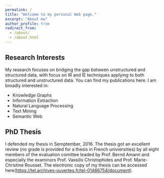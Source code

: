 ```yaml
---
permalink: /
title: "Welcome to my personal Web page."
excerpt: "About me"
author_profile: true
redirect_from: 
  - /about/
  - /about.html
---
```


## Research Interests

My research focuses on bridging the gap between unstructured and structured data, with focus on IR and IE techniques applying to both structured and unstructured data. You can find my publications here. I am broadly interested in: 

* Knowledge Graphs
* Information Extraction
* Natural Language Processing
* Text Mining
* Semantic Web

## PhD Thesis

I defended my thesis in Semptember, 2016. The thesis got an excellent review (no grade is provided for a thesis in French univiersities) by all eight members of the evaluation comittee leaded by Prof. Bernd Amann and especially the examinors Prof. Vassilis Christophides and Prof. Marie-Christine Rousset. The electronic copy of my thesis can be accessed here(https://tel.archives-ouvertes.fr/tel-01466754/document). 
